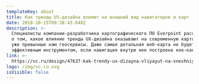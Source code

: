 ```yaml
---
templateKey: about
title: Как тренды UX-дизайна влияют на внешний вид навигаторов и карт
date: 2018-10-15T09:38:43.648Z
description: >-
  Специалисты компании-разработчика картографического ПО Everpoint рассказывают
  о том, какое влияние тренды UX-дизайна оказывают на современную картографию и
  уже привычные нам геосервисы. Даже самая детальная веб-карта не будет
  эффективным инструментом, если навигация внутри нее построена кое-как.
link: >-
  https://vc.ru/design/47637-kak-trendy-ux-dizayna-vliyayut-na-vneshniy-vid-navigatorov-i-kart
logo: /img/vc.ru.svg
isVisible: false
---
```


